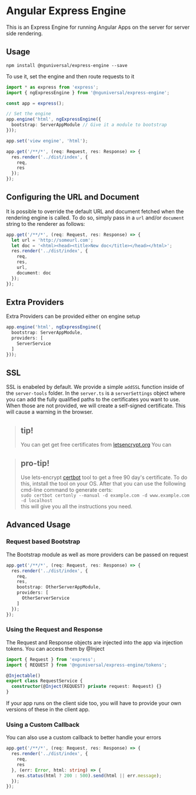 # Angular Express Engine

This is an Express Engine for running Angular Apps on the server for server side rendering.

## Usage

`npm install @nguniversal/express-engine --save`

To use it, set the engine and then route requests to it

```ts
import * as express from 'express';
import { ngExpressEngine } from '@nguniversal/express-engine';

const app = express();

// Set the engine
app.engine('html', ngExpressEngine({
  bootstrap: ServerAppModule // Give it a module to bootstrap
}));

app.set('view engine', 'html');

app.get('/**/*', (req: Request, res: Response) => {
  res.render('../dist/index', {
    req,
    res
  });
});
```

## Configuring the URL and Document

It is possible to override the default URL and document fetched when the rendering engine
is called. To do so, simply pass in a `url` and/or `document` string to the renderer as follows:

```ts
app.get('/**/*', (req: Request, res: Response) => {
  let url = 'http://someurl.com';
  let doc = '<html><head><title>New doc</title></head></html>';
  res.render('../dist/index', {
    req,
    res,
    url,
    document: doc
  });
});
```

## Extra Providers

Extra Providers can be provided either on engine setup

```ts
app.engine('html', ngExpressEngine({
  bootstrap: ServerAppModule,
  providers: [
    ServerService
  ]
}));
```

## SSL

SSL is enabeled by default. We provide a simple `addSSL` function inside of the `server-tools` folder. 
In the `server.ts` is a `serverSettings` object where you can add the fully qualified paths to the certificates you want to use. When those are not provided, we will create a self-signed certificate. This will cause a warning in the browser.


> ## tip!
> You can get get free certificates from [letsencrypt.org](https://letsencrypt.org/)
> You can 

> ## pro-tip!
> Use lets-encrypt [certbot](https://certbot.eff.org/) tool to get a free 90 day's certificate. To do this, intstall the tool on your OS. After that you can use the following cmd-line command to generate certs:  
> `sudo certbot certonly --manual -d example.com -d www.example.com -d localhost`  
> this will give you all the instructions you need. 



## Advanced Usage

### Request based Bootstrap

The Bootstrap module as well as more providers can be passed on request

```ts
app.get('/**/*', (req: Request, res: Response) => {
  res.render('../dist/index', {
    req,
    res,
    bootstrap: OtherServerAppModule,
    providers: [
      OtherServerService
    ]
  });
});
```

### Using the Request and Response

The Request and Response objects are injected into the app via injection tokens.
You can access them by @Inject

```ts
import { Request } from 'express';
import { REQUEST } from '@nguniversal/express-engine/tokens';

@Injectable()
export class RequestService {
  constructor(@Inject(REQUEST) private request: Request) {}
}
```

If your app runs on the client side too, you will have to provide your own versions of these in the client app.

### Using a Custom Callback

You can also use a custom callback to better handle your errors

```ts
app.get('/**/*', (req: Request, res: Response) => {
  res.render('../dist/index', {
    req,
    res
  }, (err: Error, html: string) => {
    res.status(html ? 200 : 500).send(html || err.message);
  });
});
```
